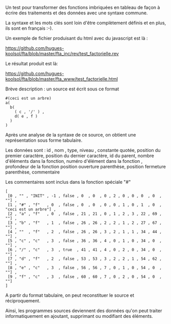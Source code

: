 Un test pour transformer des fonctions imbriquées en tableau
de façon à écrire des traitements et des données avec une syntaxe
commune.

La syntaxe et les mots clés sont loin d'être complètement définis et en plus, ils sont en français :-).

Un exemple de fichier produisant du html avec du javascript est là :

https://github.com/hugues-koolsol/fta/blob/master/fta_inc/rev/test_factorielle.rev

Le résultat produit est là:

https://github.com/hugues-koolsol/fta/blob/master/fta_www/test_factorielle.html


Brève description : un source est écrit sous ce format
```
#(ceci est un arbre)
a(
  b( 
    ( c , '/' ) , 
    d( e , f ) 
  )
)
```

Après une analyse de la syntaxe de ce source, on obtient une représentation sous forme tabulaire.

Les données sont : 
id , nom , type, niveau , constante quotée, position du premier caractère,
position du dernier caractère, id du parent, nombre d'éléments dans la fonction,
numéro d'élément dans la fonction , profondeur de la fonction
position ouverture parenthèse, position fermeture parenthèse,
commentaire

Les commentaires sont inclus dans la fonction spéciale "#"




```
[
 [0 , "" , "INIT" , -1 , false , 0  , 0  , 0 , 2 , 0 , 0 , 0  , 0  , ""] , 
 [1 , "#" , "f"   , 0  , false , 0  , 0  , 0 , 0 , 1 , 0 , 1  , 0  , "ceci est un arbre"] , 
 [2 , "a" , "f"   , 0  , false , 21 , 21 , 0 , 1 , 2 , 3 , 22 , 69 , ""] , 
 [3 , "b" , "f"   , 1  , false , 26 , 26 , 2 , 2 , 1 , 2 , 27 , 67 , ""] , 
 [4 , ""  , "f"   , 2  , false , 26 , 26 , 3 , 2 , 1 , 1 , 34 , 44 , ""] , 
 [5 , "c" , "c"   , 3  , false , 36 , 36 , 4 , 0 , 1 , 0 , 34 , 0  , ""] , 
 [6 , "/" , "c"   , 3  , true  , 41 , 41 , 4 , 0 , 2 , 0 , 34 , 0  , ""] , 
 [7 , "d" , "f"   , 2  , false , 53 , 53 , 3 , 2 , 2 , 1 , 54 , 62 , ""] , 
 [8 , "e" , "c"   , 3  , false , 56 , 56 , 7 , 0 , 1 , 0 , 54 , 0  , ""] , 
 [9 , "f" , "c"   , 3  , false , 60 , 60 , 7 , 0 , 2 , 0 , 54 , 0  , ""]
]
```

A partir du format tabulaire, on peut reconstituer le source et réciproquement.

Ainsi, les programmes sources deviennent des données qu'on peut traiter informatiquement en ajoutant, supprimant ou modifiant des éléments.
